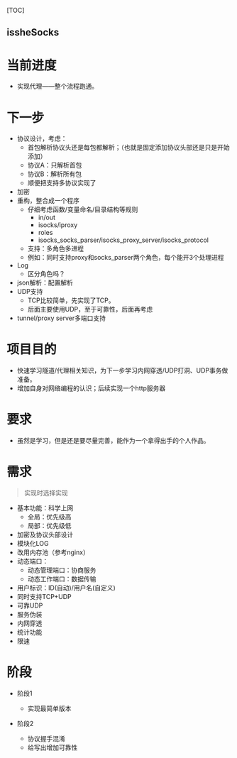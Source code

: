 
[TOC]

issheSocks
---

# 当前进度
* 实现代理——整个流程跑通。

# 下一步
* 协议设计，考虑：
  * 首包解析协议头还是每包都解析；（也就是固定添加协议头部还是只是开始添加）
  * 协议A：只解析首包
  * 协议B：解析所有包
  * 顺便把支持多协议实现了
* 加密
* 重构，整合成一个程序
  * 仔细考虑函数/变量命名/目录结构等规则
    * in/out
    * isocks/iproxy
    * roles
    * isocks_socks_parser/isocks_proxy_server/isocks_protocol
  * 支持：多角色多进程
  * 例如：同时支持proxy和socks_parser两个角色，每个能开3个处理进程
* Log
  * 区分角色吗？
* json解析：配置解析
* UDP支持
  * TCP比较简单，先实现了TCP。
  * 后面主要使用UDP，至于可靠性，后面再考虑
* tunnel/proxy server多端口支持


# 项目目的
* 快速学习隧道/代理相关知识，为下一步学习内网穿透/UDP打洞、UDP事务做准备。
* 增加自身对网络编程的认识；后续实现一个http服务器

# 要求
* 虽然是学习，但是还是要尽量完善，能作为一个拿得出手的个人作品。

# 需求
> 实现时选择实现

* 基本功能：科学上网
  * 全局：优先级高
  * 局部：优先级低
* 加密及协议头部设计
* 模块化LOG
* 改用内存池（参考nginx）
* 动态端口：
  * 动态管理端口：协商服务
  * 动态工作端口：数据传输
* 用户标识：ID(自动)/用户名(自定义)
* 同时支持TCP+UDP
* 可靠UDP
* 服务伪装
* 内网穿透
* 统计功能
* 限速


# 阶段
* 阶段1
  * 实现最简单版本

* 阶段2
  * 协议握手混淆
  * 给写出增加可靠性